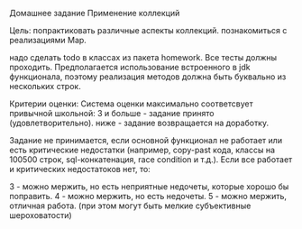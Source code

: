 Домашнее задание
Применение коллекций

Цель:
попрактиковать различные аспекты коллекций.
познакомиться с реализациями Map.

надо сделать todo в классах из пакета homework.
Все тесты должны проходить.
Предполагается использование встроенного в jdk функционала, поэтому реализация методов должна быть буквально из нескольких строк.

Критерии оценки:
Система оценки максимально соответсвует привычной школьной:
3 и больше - задание принято (удовлетворительно).
ниже - задание возвращается на доработку.

Задание не принимается, если основной функционал не работает или есть критические недостатки (например, copy-past кода, 
классы на 100500 строк, sql-конкатенация,  race condition и т.д.).
Если все работает и критических недостатоков нет, то:

3 - можно мержить, но есть неприятные недочеты, которые хорошо бы поправить.
4 - можно мержить, но есть недочеты.
5 - можно мержить, отличная работа. (при этом могут быть мелкие субъективные шероховатости)
